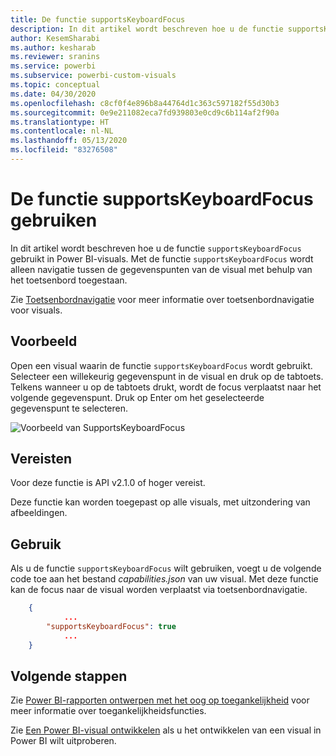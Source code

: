 ```yaml
---
title: De functie supportsKeyboardFocus
description: In dit artikel wordt beschreven hoe u de functie supportsKeyboardFocus gebruikt in Power BI-visuals, alsmede de vereisten voor die functie.
author: KesemSharabi
ms.author: kesharab
ms.reviewer: sranins
ms.service: powerbi
ms.subservice: powerbi-custom-visuals
ms.topic: conceptual
ms.date: 04/30/2020
ms.openlocfilehash: c8cf0f4e896b8a44764d1c363c597182f55d30b3
ms.sourcegitcommit: 0e9e211082eca7fd939803e0cd9c6b114af2f90a
ms.translationtype: HT
ms.contentlocale: nl-NL
ms.lasthandoff: 05/13/2020
ms.locfileid: "83276508"
---
```

# <a name="use-the-supportskeyboardfocus-feature"></a>De functie supportsKeyboardFocus gebruiken

In dit artikel wordt beschreven hoe u de functie `supportsKeyboardFocus` gebruikt in Power BI-visuals.
Met de functie `supportsKeyboardFocus` wordt alleen navigatie tussen de gegevenspunten van de visual met behulp van het toetsenbord toegestaan.

Zie [Toetsenbordnavigatie](../../create-reports/desktop-accessibility-consuming-tools.md#keyboard-navigation) voor meer informatie over toetsenbordnavigatie voor visuals.

## <a name="example"></a>Voorbeeld

Open een visual waarin de functie `supportsKeyboardFocus` wordt gebruikt. Selecteer een willekeurig gegevenspunt in de visual en druk op de tabtoets. Telkens wanneer u op de tabtoets drukt, wordt de focus verplaatst naar het volgende gegevenspunt. Druk op Enter om het geselecteerde gegevenspunt te selecteren.

![Voorbeeld van SupportsKeyboardFocus](./media/supportskeyboardfocus-feature/supports-keyboard-focus-example.png)

## <a name="requirements"></a>Vereisten

Voor deze functie is API v2.1.0 of hoger vereist.

Deze functie kan worden toegepast op alle visuals, met uitzondering van afbeeldingen.

## <a name="usage"></a>Gebruik

Als u de functie `supportsKeyboardFocus` wilt gebruiken, voegt u de volgende code toe aan het bestand *capabilities.json* van uw visual.
Met deze functie kan de focus naar de visual worden verplaatst via toetsenbordnavigatie.

```json
    {   
            ...
        "supportsKeyboardFocus": true
            ...
    }

```

## <a name="next-steps"></a>Volgende stappen

Zie [Power BI-rapporten ontwerpen met het oog op toegankelijkheid](../../create-reports/desktop-accessibility-creating-reports.md) voor meer informatie over toegankelijkheidsfuncties.

Zie [Een Power BI-visual ontwikkelen](custom-visual-develop-tutorial.md) als u het ontwikkelen van een visual in Power BI wilt uitproberen.
